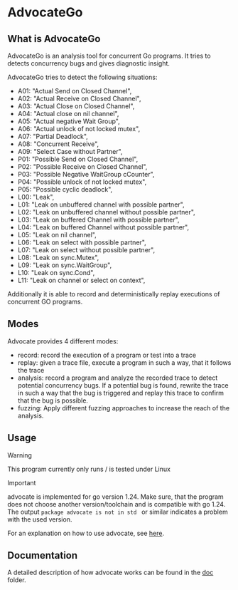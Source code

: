 # AdvocateGo

## What is AdvocateGo

AdvocateGo is an analysis tool for concurrent Go programs.
It tries to detects concurrency bugs and gives diagnostic insight.

AdvocateGo tries to detect the following situations:

- A01: "Actual Send on Closed Channel",
- A02: "Actual Receive on Closed Channel",
- A03: "Actual Close on Closed Channel",
- A04: "Actual close on nil channel",
- A05: "Actual negative Wait Group",
- A06: "Actual unlock of not locked mutex",
- A07: "Partial Deadlock",
- A08: "Concurrent Receive",
- A09: "Select Case without Partner",
- P01: "Possible Send on Closed Channel",
- P02: "Possible Receive on Closed Channel",
- P03: "Possible Negative WaitGroup cCounter",
- P04: "Possible unlock of not locked mutex",
- P05: "Possible cyclic deadlock",
- L00: "Leak",
- L01: "Leak on unbuffered channel with possible partner",
- L02: "Leak on unbuffered channel without possible partner",
- L03: "Leak on buffered Channel with possible partner",
- L04: "Leak on buffered Channel without possible partner",
- L05: "Leak on nil channel",
- L06: "Leak on select with possible partner",
- L07: "Leak on select without possible partner",
- L08: "Leak on sync.Mutex",
- L09: "Leak on sync.WaitGroup",
- L10: "Leak on sync.Cond",
- L11: "Leak on channel or select on context",

Additionally it is able to record and deterministically replay
executions of concurrent GO programs.

## Modes

Advocate provides 4 different modes:

- record: record the execution of a program or test into a trace
- replay: given a trace file, execute a program in such a way, that it follows the trace
- analysis: record a program and analyze the recorded trace to detect potential concurrency bugs. If a potential bug is found, rewrite the trace in such a way that the bug is triggered and replay this trace to confirm that the bug is possible.
- fuzzing: Apply different fuzzing approaches to increase the reach of the analysis.

## Usage

> [!WARNING]
> This program currently only runs / is tested under Linux

> [!IMPORTANT]
> advocate is implemented for go version 1.24.
> Make sure, that the program does not choose another version/toolchain and is compatible with go 1.24.
> The output `package advocate is not in std ` or similar indicates a problem with the used version.

For an explanation on how to use advocate, see [here](./doc/usage.md).

## Documentation

A detailed description of how advocate works can be found in the [doc](doc) folder.